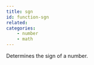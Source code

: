 ```yaml
---
title: sgn
id: function-sgn
related:
categories:
    - number
    - math
---
```


Determines the sign of a number.